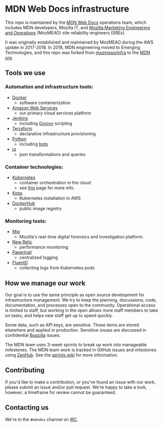 # MDN Web Docs infrastructure

This repo is maintained by the [MDN Web Docs][mdn] operations team, which
includes MDN developers, Mozilla IT, and
[Mozilla Marketing Engineering and Operations][mozmeao] (MozMEAO) site
reliability engineers (SREs).

It was originally established and maintained by MozMEAO during the AWS update
in 2017-2018. In 2018, MDN engineering moved to Emerging Technologies, and this
repo was forked from [mozmeao/infra][mozmeao-infra] to the [MDN org][mdn-org].

[mdn]: https://developer.mozilla.org
[mdn-org]: https://github.com/mdn
[mozmeao]: https://mozilla.github.io/meao/
[mozmeao-infra]: https://github.com/mozmeao/infra

## Tools we use

### Automation and infrastructure tools:

- [Docker](https://www.docker.com/)
  - software containerization
- [Amazon Web Services](https://aws.amazon.com/)
  - our primary cloud services platform
- [Jenkins](https://jenkins.io/)
  - including [Groovy](http://www.groovy-lang.org/) scripting
- [Terraform](https://www.terraform.io/)
  - declarative infrastructure provisioning
- [Python](https://www.python.org/)
  - including [boto](https://github.com/boto/boto)
- [jq](https://stedolan.github.io/jq/)
  - json transformations and queries

### Container technologies:

- [Kubernetes](https://kubernetes.io/)
  - container orchestration in the cloud
  - see [this](https://github.com/mdn/infra/tree/master/k8s) page for more info.
- [Kops](https://github.com/kubernetes/kops)
  - Kubernetes installation in AWS
- [DockerHub](https://hub.docker.com/)
  - public image registry

### Monitoring tools:

- [Mig](http://mig.mozilla.org/)
  - Mozilla's real-time digital forensics and investigation platform.
- [New Relic](https://newrelic.com/)
  - performance monitoring
- [Papertrail](https://papertrailapp.com/)
  - centralized logging
- [FluentD](http://www.fluentd.org/)
  - collecting logs from Kubernetes pods

## How we manage our work

Our goal is to use the same principle as open source development for
infrastructure management. We try to keep the planning, discussions, code,
documentation, and processes open to the community. Operational access is
limited to staff, but working in the open allows more staff members to take on
tasks, and helps new staff get up to speed quickly.

Some data, such as API keys, are sensitive. These items are stored elsewhere
and applied in production. Sensitive issues are discussed in confidential
[Bugzilla][bugzilla] issues.

The MDN team uses 3-week sprints to break up work into manageable milestones.
The MDN team work is tracked in GitHub issues and milestones using
[ZenHub][zenhub]. See the [sprints wiki][sprints] for more information.

[zenhub]: https://www.zenhub.com/
[sprints]: https://github.com/mdn/sprints/wiki
[bugzilla]: https://bugzilla.mozilla.org/

## Contributing

If you'd like to make a contribution, or you've found an issue with our work,
please submit an issue and/or pull request. We're happy to take a look,
however, a timeframe for review cannot be guaranteed.

## Contacting us

We're in the `#mdndev` channel on [IRC][irc].

[irc]: https://wiki.mozilla.org/IRC
